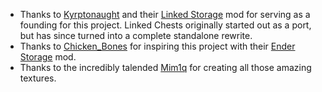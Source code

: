 + Thanks to [Kyrptonaught](https://www.curseforge.com/members/kyrptonaught) and their [Linked Storage](https://www.curseforge.com/minecraft/mc-mods/linked-storage) mod for serving as a founding for this project. Linked Chests originally started out as a port, but has since turned into a complete standalone rewrite.
+ Thanks to [Chicken_Bones](https://www.curseforge.com/members/chicken_bones) for inspiring this project with their [Ender Storage](https://www.curseforge.com/minecraft/mc-mods/ender-storage) mod.
+ Thanks to the incredibly talended [Mim1q](https://www.curseforge.com/members/mim1q) for creating all those amazing textures.